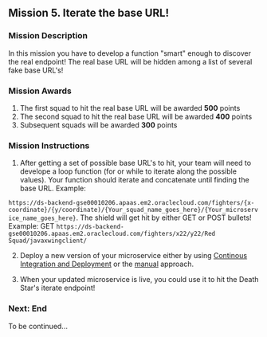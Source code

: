 ## Mission 5. Iterate the base URL! ##

### Mission Description ###

In this mission you have to develop a function "smart" enough to discover the real endpoint! The real base URL will be hidden among a list of several fake base URL's! 


### Mission Awards ###

1. The first squad to hit the real base URL will be awarded **500** points
2. The second squad to hit the real base URL will be awarded **400** points
3. Subsequent squads will be awarded **300** points

### Mission Instructions ###

1. After getting a set of possible base URL's to hit, your team will need to develope a loop function (for or while to iterate along the possible values). Your function should iterate and concatenate until finding the base URL. Example:

```https://ds-backend-gse00010206.apaas.em2.oraclecloud.com/fighters/{x-coordinate}/{y/coordinate)/{Your_squad_name_goes_here}/{Your_microservice_name_goes_here}```. The shield will get hit by either GET or POST bullets!
Example: GET ```https://ds-backend-gse00010206.apaas.em2.oraclecloud.com/fighters/x22/y22/Red Squad/javaxwingclient/```

2. Deploy a new version of your microservice either by using [Continous Integration and Deployment](deployment/cicd.md) or the [manual](deployment/manually.md) approach. 

3. When your updated microservice is live, you could use it to hit the Death Star's iterate endpoint!

### Next: End ###

To be continued...
